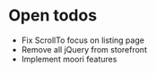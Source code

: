 # Open todos

* Fix ScrollTo focus on listing page
* Remove all jQuery from storefront
* Implement moori features
